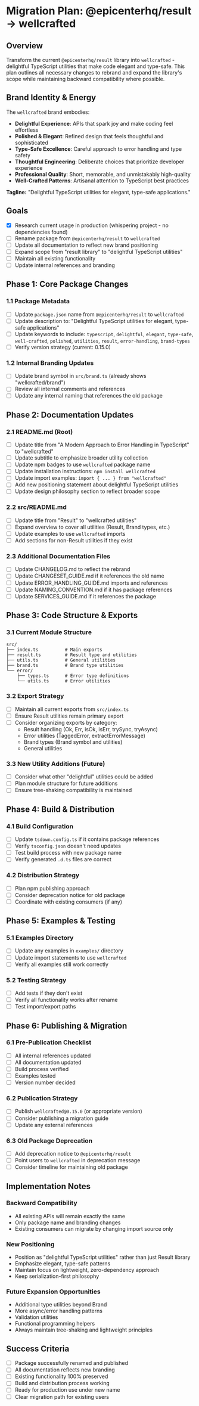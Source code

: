 # Migration Plan: @epicenterhq/result → wellcrafted

## Overview
Transform the current `@epicenterhq/result` library into `wellcrafted` - delightful TypeScript utilities that make code elegant and type-safe. This plan outlines all necessary changes to rebrand and expand the library's scope while maintaining backward compatibility where possible.

## Brand Identity & Energy

The `wellcrafted` brand embodies:
- **Delightful Experience**: APIs that spark joy and make coding feel effortless
- **Polished & Elegant**: Refined design that feels thoughtful and sophisticated
- **Type-Safe Excellence**: Careful approach to error handling and type safety
- **Thoughtful Engineering**: Deliberate choices that prioritize developer experience
- **Professional Quality**: Short, memorable, and unmistakably high-quality
- **Well-Crafted Patterns**: Artisanal attention to TypeScript best practices

**Tagline:** "Delightful TypeScript utilities for elegant, type-safe applications."

## Goals
- [x] Research current usage in production (whispering project - no dependencies found)
- [ ] Rename package from `@epicenterhq/result` to `wellcrafted`
- [ ] Update all documentation to reflect new brand positioning
- [ ] Expand scope from "result library" to "delightful TypeScript utilities"
- [ ] Maintain all existing functionality
- [ ] Update internal references and branding

## Phase 1: Core Package Changes

### 1.1 Package Metadata
- [ ] Update `package.json` name from `@epicenterhq/result` to `wellcrafted`
- [ ] Update description to: "Delightful TypeScript utilities for elegant, type-safe applications"
- [ ] Update keywords to include: `typescript`, `delightful`, `elegant`, `type-safe`, `well-crafted`, `polished`, `utilities`, `result`, `error-handling`, `brand-types`
- [ ] Verify version strategy (current: 0.15.0)

### 1.2 Internal Branding Updates
- [ ] Update brand symbol in `src/brand.ts` (already shows "wellcrafted/brand")
- [ ] Review all internal comments and references
- [ ] Update any internal naming that references the old package

## Phase 2: Documentation Updates

### 2.1 README.md (Root)
- [ ] Update title from "A Modern Approach to Error Handling in TypeScript" to "wellcrafted"
- [ ] Update subtitle to emphasize broader utility collection
- [ ] Update npm badges to use `wellcrafted` package name
- [ ] Update installation instructions: `npm install wellcrafted`
- [ ] Update import examples: `import { ... } from "wellcrafted"`
- [ ] Add new positioning statement about delightful TypeScript utilities
- [ ] Update design philosophy section to reflect broader scope

### 2.2 src/README.md
- [ ] Update title from "Result" to "wellcrafted utilities"
- [ ] Expand overview to cover all utilities (Result, Brand types, etc.)
- [ ] Update examples to use `wellcrafted` imports
- [ ] Add sections for non-Result utilities if they exist

### 2.3 Additional Documentation Files
- [ ] Update CHANGELOG.md to reflect the rebrand
- [ ] Update CHANGESET_GUIDE.md if it references the old name
- [ ] Update ERROR_HANDLING_GUIDE.md imports and references
- [ ] Update NAMING_CONVENTION.md if it has package references
- [ ] Update SERVICES_GUIDE.md if it references the package

## Phase 3: Code Structure & Exports

### 3.1 Current Module Structure
```
src/
├── index.ts          # Main exports
├── result.ts         # Result type and utilities
├── utils.ts          # General utilities
├── brand.ts          # Brand type utilities
└── error/
    ├── types.ts      # Error type definitions
    └── utils.ts      # Error utilities
```

### 3.2 Export Strategy
- [ ] Maintain all current exports from `src/index.ts`
- [ ] Ensure Result utilities remain primary export
- [ ] Consider organizing exports by category:
  - Result handling (Ok, Err, isOk, isErr, trySync, tryAsync)
  - Error utilities (TaggedError, extractErrorMessage)
  - Brand types (Brand symbol and utilities)
  - General utilities

### 3.3 New Utility Additions (Future)
- [ ] Consider what other "delightful" utilities could be added
- [ ] Plan module structure for future additions
- [ ] Ensure tree-shaking compatibility is maintained

## Phase 4: Build & Distribution

### 4.1 Build Configuration
- [ ] Update `tsdown.config.ts` if it contains package references
- [ ] Verify `tsconfig.json` doesn't need updates
- [ ] Test build process with new package name
- [ ] Verify generated `.d.ts` files are correct

### 4.2 Distribution Strategy
- [ ] Plan npm publishing approach
- [ ] Consider deprecation notice for old package
- [ ] Coordinate with existing consumers (if any)

## Phase 5: Examples & Testing

### 5.1 Examples Directory
- [ ] Update any examples in `examples/` directory
- [ ] Update import statements to use `wellcrafted`
- [ ] Verify all examples still work correctly

### 5.2 Testing Strategy
- [ ] Add tests if they don't exist
- [ ] Verify all functionality works after rename
- [ ] Test import/export paths

## Phase 6: Publishing & Migration

### 6.1 Pre-Publication Checklist
- [ ] All internal references updated
- [ ] All documentation updated
- [ ] Build process verified
- [ ] Examples tested
- [ ] Version number decided

### 6.2 Publication Strategy
- [ ] Publish `wellcrafted@0.15.0` (or appropriate version)
- [ ] Consider publishing a migration guide
- [ ] Update any external references

### 6.3 Old Package Deprecation
- [ ] Add deprecation notice to `@epicenterhq/result`
- [ ] Point users to `wellcrafted` in deprecation message
- [ ] Consider timeline for maintaining old package

## Implementation Notes

### Backward Compatibility
- All existing APIs will remain exactly the same
- Only package name and branding changes
- Existing consumers can migrate by changing import source only

### New Positioning
- Position as "delightful TypeScript utilities" rather than just Result library
- Emphasize elegant, type-safe patterns
- Maintain focus on lightweight, zero-dependency approach
- Keep serialization-first philosophy

### Future Expansion Opportunities
- Additional type utilities beyond Brand
- More async/error handling patterns  
- Validation utilities
- Functional programming helpers
- Always maintain tree-shaking and lightweight principles

## Success Criteria
- [ ] Package successfully renamed and published
- [ ] All documentation reflects new branding
- [ ] Existing functionality 100% preserved
- [ ] Build and distribution process working
- [ ] Ready for production use under new name
- [ ] Clear migration path for existing users